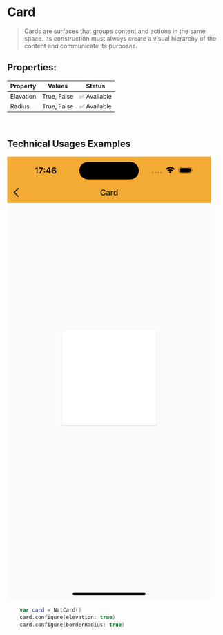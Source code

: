 # Card

> Cards are surfaces that groups content and actions in the same space. Its construction must always create a visual hierarchy of the content and communicate its purposes.

## Properties:

| Property           | Values                         | Status            |
| --------------     | -------------------------      | ----------------- |
| Elavation             | True, False                           | ✅  Available     |
| Radius         | True, False    | ✅  Available     |

<br>

## Technical Usages Examples


![Card](./images/card.png)

```swift
    var card = NatCard()
    card.configure(elevation: true)
    card.configure(borderRadius: true)
```
